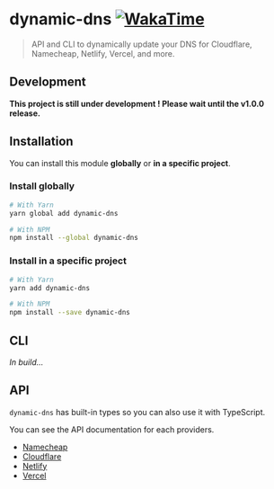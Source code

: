 # dynamic-dns [![WakaTime](https://wakatime.com/badge/user/0839e595-e07a-435c-8d59-ed95f2a3d6dd/project/9c25322f-0486-4f84-bb88-086c57a8e56b.svg?style=flat-square)](https://wakatime.com/@Vexcited/projects/ngorfgqkor)

> API and CLI to dynamically update your DNS for Cloudflare, Namecheap, Netlify, Vercel, and more.

## Development

**This project is still under development ! Please wait until the v1.0.0 release.** 
## Installation

You can install this module **globally** or **in a specific project**.

### Install globally

```bash
# With Yarn
yarn global add dynamic-dns

# With NPM
npm install --global dynamic-dns
```

### Install in a specific project
```bash
# With Yarn
yarn add dynamic-dns

# With NPM
npm install --save dynamic-dns
```

## CLI

*In build...*

## API

`dynamic-dns` has built-in types so you can also use it with TypeScript.

You can see the API documentation for each providers.
- [Namecheap](./docs/namecheap.md)
- [Cloudflare](./docs/cloudflare.md)
- [Netlify](./docs/netlify.md)
- [Vercel](./docs/vercel.md)